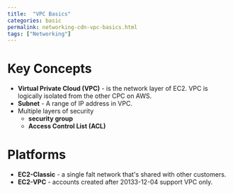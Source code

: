 ```yaml
---
title:  "VPC Basics"
categories: basic
permalink: networking-cdn-vpc-basics.html
tags: ["Networking"]
---
```


# Key Concepts
* **Virtual Private Cloud (VPC)** - is the network layer of EC2. VPC is logically isolated from the other CPC on AWS. 
* **Subnet** - A range of IP address in VPC.
* Multiple layers of security
    * **security group**
    * **Access Control List (ACL)**

# Platforms
* **EC2-Classic** - a single falt network that's shared with other customers.
* **EC2-VPC** - accounts created after 20133-12-04 support VPC only.


    